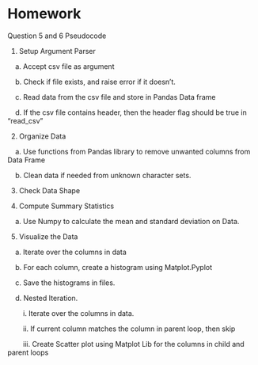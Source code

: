 # Homework
Question 5 and 6
Pseudocode
&nbsp;&nbsp;&nbsp;&nbsp;

1)	Setup Argument Parser

&nbsp;&nbsp;&nbsp;&nbsp;a.	Accept csv file as argument

&nbsp;&nbsp;&nbsp;&nbsp;b.	Check if file exists, and raise error if it doesn’t.

&nbsp;&nbsp;&nbsp;&nbsp;c.	Read data from the csv file and store in Pandas Data frame

&nbsp;&nbsp;&nbsp;&nbsp;d.	If the csv file contains header, then the header flag should be true in “read_csv”

2)	Organize Data

&nbsp;&nbsp;&nbsp;&nbsp;a.	Use functions from Pandas library to remove unwanted columns from Data Frame

&nbsp;&nbsp;&nbsp;&nbsp;b.	Clean data if needed from unknown character sets.

3)	Check Data Shape

4)	Compute Summary Statistics

&nbsp;&nbsp;&nbsp;&nbsp;a.	Use Numpy to calculate the mean and standard deviation on Data.

5)	Visualize the Data

&nbsp;&nbsp;&nbsp;&nbsp;a.	Iterate over the columns in data

&nbsp;&nbsp;&nbsp;&nbsp;b.	For each column, create a histogram using Matplot.Pyplot

&nbsp;&nbsp;&nbsp;&nbsp;c.	Save the histograms in files.

&nbsp;&nbsp;&nbsp;&nbsp;d.	Nested Iteration.

&nbsp;&nbsp;&nbsp;&nbsp;&nbsp;&nbsp;&nbsp;&nbsp;i.	Iterate over the columns in data.

&nbsp;&nbsp;&nbsp;&nbsp;&nbsp;&nbsp;&nbsp;&nbsp;ii.	If current column matches the column in parent loop, then skip

&nbsp;&nbsp;&nbsp;&nbsp;&nbsp;&nbsp;&nbsp;&nbsp;iii.	Create Scatter plot using Matplot Lib for the columns in child and parent loops
